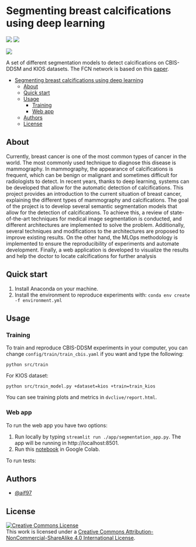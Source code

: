 
# Segmenting breast calcifications using deep learning
<a href="https://pytorch.org/"><img src="https://img.shields.io/badge/PyTorch-v1.12-red.svg?logo=PyTorch&style=for-the-badge" /></a>
<a href="#"><img src="https://img.shields.io/badge/python-v3.9+-blue.svg?logo=python&style=for-the-badge" /></a>



![](app/assets/20230421111554.png)

A set of different segmentation models to detect calcifications on CBIS-DDSM and KIOS datasets. The FCN network is based on this [paper](https://arxiv.org/abs/2102.00811).


- [Segmenting breast calcifications using deep learning](#segmenting-breast-calcifications-using-deep-learning)
  - [About](#about)
  - [Quick start](#quick-start)
  - [Usage](#usage)
    - [Training](#training)
    - [Web app](#web-app)
  - [Authors](#authors)
  - [License](#license)

## About

Currently, breast cancer is one of the most common types of cancer in the world. The most
commonly used technique to diagnose this disease is mammography. In mammography, the
appearance of calcifications is frequent, which can be benign or malignant and sometimes
difficult for radiologists to detect. In recent years, thanks to deep learning, systems can
be developed that allow for the automatic detection of calcifications. This project provides
an introduction to the current situation of breast cancer, explaining the different types of
mammography and calcifications. The goal of the project is to develop several semantic
segmentation models that allow for the detection of calcifications. To achieve this, a review
of state-of-the-art techniques for medical image segmentation is conducted, and different
architectures are implemented to solve the problem. Additionally, several techniques and
modifications to the architectures are proposed to improve existing results. On the other
hand, the MLOps methodology is implemented to ensure the reproducibility of experiments
and automate development. Finally, a web application is developed to visualize the results
and help the doctor to locate calcifications for further analysis



## Quick start

1. Install Anaconda on your machine.
2. Install the environment to reproduce experiments with: `conda env create -f environment.yml`



## Usage

### Training

To train and reproduce CBIS-DDSM experiments in your computer, you can change `config/train/train_cbis.yaml` if you want and type the following:

`python src/train`

For KIOS dataset:

`python src/train_model.py +dataset=kios +train=train_kios`

You can see training plots and metrics in `dvclive/report.html`.


### Web app

To run the web app you have two options:

1. Run locally by typing `streamlit run ./app/segmentation_app.py`. The app will be running in  http://localhost:8501.
2. Run this [notebook]() in Google Colab.

To run tests:

## Authors

- [@ajf97](https://www.github.com/ajf97)


## License

<a rel="license" href="http://creativecommons.org/licenses/by-nc-sa/4.0/"><img alt="Creative Commons License" style="border-width:0" src="https://i.creativecommons.org/l/by-nc-sa/4.0/88x31.png" /></a><br />This work is licensed under a <a rel="license" href="http://creativecommons.org/licenses/by-nc-sa/4.0/">Creative Commons Attribution-NonCommercial-ShareAlike 4.0 International License</a>.
